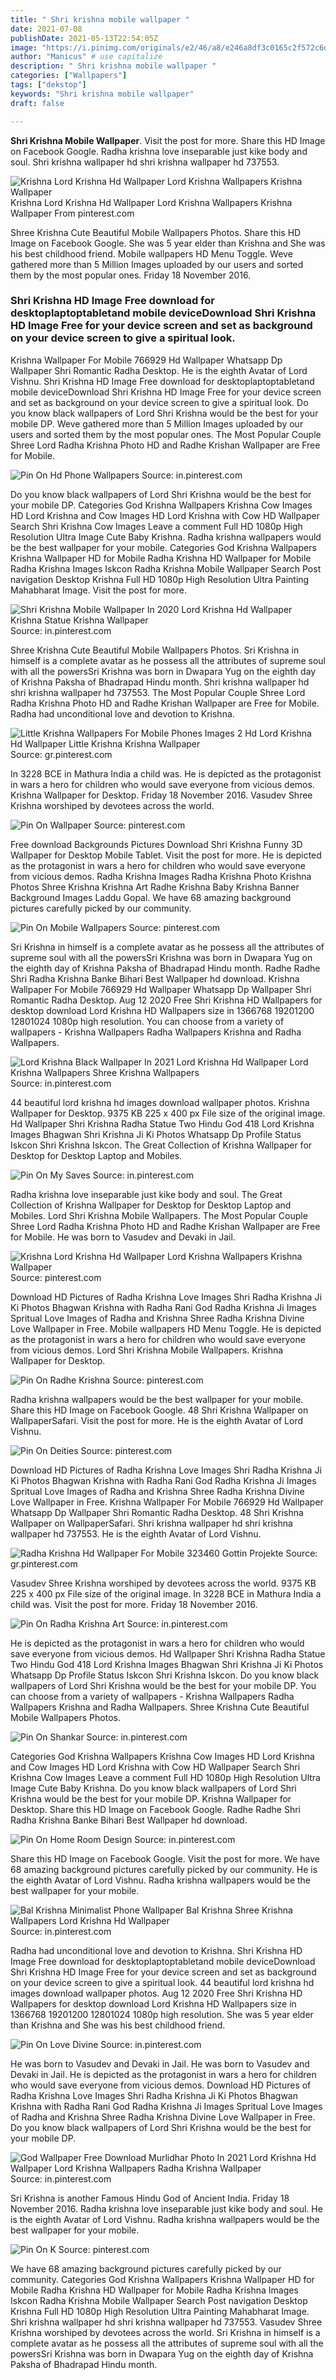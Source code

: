 ```yaml
---
title: " Shri krishna mobile wallpaper "
date: 2021-07-08
publishDate: 2021-05-13T22:54:05Z
image: "https://i.pinimg.com/originals/e2/46/a8/e246a8df3c0165c2f572c6d561214692.jpg"
author: "Manicus" # use capitalize
description: " Shri krishna mobile wallpaper "
categories: ["Wallpapers"]
tags: ["dekstop"]
keywords: "Shri krishna mobile wallpaper"
draft: false

---
```



**Shri Krishna Mobile Wallpaper**. Visit the post for more. Share this HD Image on Facebook Google. Radha krishna love inseparable just kike body and soul. Shri krishna wallpaper hd shri krishna wallpaper hd 737553.

![Krishna Lord Krishna Hd Wallpaper Lord Krishna Wallpapers Krishna Wallpaper](https://i.pinimg.com/564x/63/d8/3e/63d83ec7ea7881859b47ffd4430ef6b0.jpg "Krishna Lord Krishna Hd Wallpaper Lord Krishna Wallpapers Krishna Wallpaper")
Krishna Lord Krishna Hd Wallpaper Lord Krishna Wallpapers Krishna Wallpaper From pinterest.com


Shree Krishna Cute Beautiful Mobile Wallpapers Photos. Share this HD Image on Facebook Google. She was 5 year elder than Krishna and She was his best childhood friend. Mobile wallpapers HD Menu Toggle. Weve gathered more than 5 Million Images uploaded by our users and sorted them by the most popular ones. Friday 18 November 2016.

### Shri Krishna HD Image Free download for desktoplaptoptabletand mobile deviceDownload Shri Krishna HD Image Free for your device screen and set as background on your device screen to give a spiritual look.

Krishna Wallpaper For Mobile 766929 Hd Wallpaper Whatsapp Dp Wallpaper Shri Romantic Radha Desktop. He is the eighth Avatar of Lord Vishnu. Shri Krishna HD Image Free download for desktoplaptoptabletand mobile deviceDownload Shri Krishna HD Image Free for your device screen and set as background on your device screen to give a spiritual look. Do you know black wallpapers of Lord Shri Krishna would be the best for your mobile DP. Weve gathered more than 5 Million Images uploaded by our users and sorted them by the most popular ones. The Most Popular Couple Shree Lord Radha Krishna Photo HD and Radhe Krishan Wallpaper are Free for Mobile.


![Pin On Hd Phone Wallpapers](https://i.pinimg.com/736x/9c/d6/97/9cd697fbc716746868db90af24049e3c.jpg "Pin On Hd Phone Wallpapers")
Source: in.pinterest.com

Do you know black wallpapers of Lord Shri Krishna would be the best for your mobile DP. Categories God Krishna Wallpapers Krishna Cow Images HD Lord Krishna and Cow Images HD Lord Krishna with Cow HD Wallpaper Search Shri Krishna Cow Images Leave a comment Full HD 1080p High Resolution Ultra Image Cute Baby Krishna. Radha krishna wallpapers would be the best wallpaper for your mobile. Categories God Krishna Wallpapers Krishna Wallpaper HD for Mobile Radha Krishna HD Wallpaper for Mobile Radha Krishna Images Iskcon Radha Krishna Mobile Wallpaper Search Post navigation Desktop Krishna Full HD 1080p High Resolution Ultra Painting Mahabharat Image. Visit the post for more.

![Shri Krishna Mobile Wallpaper In 2020 Lord Krishna Hd Wallpaper Krishna Statue Krishna Wallpaper](https://i.pinimg.com/originals/f4/a1/65/f4a1653e3fb4cce52d57c7d7b1d88390.jpg "Shri Krishna Mobile Wallpaper In 2020 Lord Krishna Hd Wallpaper Krishna Statue Krishna Wallpaper")
Source: in.pinterest.com

Shree Krishna Cute Beautiful Mobile Wallpapers Photos. Sri Krishna in himself is a complete avatar as he possess all the attributes of supreme soul with all the powersSri Krishna was born in Dwapara Yug on the eighth day of Krishna Paksha of Bhadrapad Hindu month. Shri krishna wallpaper hd shri krishna wallpaper hd 737553. The Most Popular Couple Shree Lord Radha Krishna Photo HD and Radhe Krishan Wallpaper are Free for Mobile. Radha had unconditional love and devotion to Krishna.

![Little Krishna Wallpapers For Mobile Phones Images 2 Hd Lord Krishna Hd Wallpaper Little Krishna Krishna Wallpaper](https://i.pinimg.com/originals/fc/59/19/fc59191708f785b529d4aa28db125a3b.jpg "Little Krishna Wallpapers For Mobile Phones Images 2 Hd Lord Krishna Hd Wallpaper Little Krishna Krishna Wallpaper")
Source: gr.pinterest.com

In 3228 BCE in Mathura India a child was. He is depicted as the protagonist in wars a hero for children who would save everyone from vicious demos. Krishna Wallpaper for Desktop. Friday 18 November 2016. Vasudev Shree Krishna worshiped by devotees across the world.

![Pin On Wallpaper](https://i.pinimg.com/originals/df/99/96/df9996a7a33aca057d0325d76331a64c.jpg "Pin On Wallpaper")
Source: pinterest.com

Free download Backgrounds Pictures Download Shri Krishna Funny 3D Wallpaper for Desktop Mobile Tablet. Visit the post for more. He is depicted as the protagonist in wars a hero for children who would save everyone from vicious demos. Radha Krishna Images Radha Krishna Photo Krishna Photos Shree Krishna Krishna Art Radhe Krishna Baby Krishna Banner Background Images Laddu Gopal. We have 68 amazing background pictures carefully picked by our community.

![Pin On Mobile Wallpapers](https://i.pinimg.com/736x/a6/74/5a/a6745a6287478300cfaa9bf26c98f6ec.jpg "Pin On Mobile Wallpapers")
Source: pinterest.com

Sri Krishna in himself is a complete avatar as he possess all the attributes of supreme soul with all the powersSri Krishna was born in Dwapara Yug on the eighth day of Krishna Paksha of Bhadrapad Hindu month. Radhe Radhe Shri Radha Krishna Banke Bihari Best Wallpaper hd download. Krishna Wallpaper For Mobile 766929 Hd Wallpaper Whatsapp Dp Wallpaper Shri Romantic Radha Desktop. Aug 12 2020 Free Shri Krishna HD Wallpapers for desktop download Lord Krishna HD Wallpapers size in 1366768 19201200 12801024 1080p high resolution. You can choose from a variety of wallpapers - Krishna Wallpapers Radha Wallpapers Krishna and Radha Wallpapers.

![Lord Krishna Black Wallpaper In 2021 Lord Krishna Hd Wallpaper Lord Krishna Wallpapers Shree Krishna Wallpapers](https://i.pinimg.com/736x/9f/d8/1a/9fd81abd003ea309d44464889550c8b0.jpg "Lord Krishna Black Wallpaper In 2021 Lord Krishna Hd Wallpaper Lord Krishna Wallpapers Shree Krishna Wallpapers")
Source: in.pinterest.com

44 beautiful lord krishna hd images download wallpaper photos. Krishna Wallpaper for Desktop. 9375 KB 225 x 400 px File size of the original image. Hd Wallpaper Shri Krishna Radha Statue Two Hindu God 418 Lord Krishna Images Bhagwan Shri Krishna Ji Ki Photos Whatsapp Dp Profile Status Iskcon Shri Krishna Iskcon. The Great Collection of Krishna Wallpaper for Desktop for Desktop Laptop and Mobiles.

![Pin On My Saves](https://i.pinimg.com/originals/f9/d4/05/f9d405b073bead7d23277801adf1564a.jpg "Pin On My Saves")
Source: in.pinterest.com

Radha krishna love inseparable just kike body and soul. The Great Collection of Krishna Wallpaper for Desktop for Desktop Laptop and Mobiles. Lord Shri Krishna Mobile Wallpapers. The Most Popular Couple Shree Lord Radha Krishna Photo HD and Radhe Krishan Wallpaper are Free for Mobile. He was born to Vasudev and Devaki in Jail.

![Krishna Lord Krishna Hd Wallpaper Lord Krishna Wallpapers Krishna Wallpaper](https://i.pinimg.com/564x/63/d8/3e/63d83ec7ea7881859b47ffd4430ef6b0.jpg "Krishna Lord Krishna Hd Wallpaper Lord Krishna Wallpapers Krishna Wallpaper")
Source: pinterest.com

Download HD Pictures of Radha Krishna Love Images Shri Radha Krishna Ji Ki Photos Bhagwan Krishna with Radha Rani God Radha Krishna Ji Images Spritual Love Images of Radha and Krishna Shree Radha Krishna Divine Love Wallpaper in Free. Mobile wallpapers HD Menu Toggle. He is depicted as the protagonist in wars a hero for children who would save everyone from vicious demos. Lord Shri Krishna Mobile Wallpapers. Krishna Wallpaper for Desktop.

![Pin On Radhe Krishna](https://i.pinimg.com/originals/ad/dc/0d/addc0d73d70838d8330959921254658c.jpg "Pin On Radhe Krishna")
Source: pinterest.com

Radha krishna wallpapers would be the best wallpaper for your mobile. Share this HD Image on Facebook Google. 48 Shri Krishna Wallpaper on WallpaperSafari. Visit the post for more. He is the eighth Avatar of Lord Vishnu.

![Pin On Deities](https://i.pinimg.com/originals/03/9f/98/039f98042bea3772d788dd7b97275f4a.jpg "Pin On Deities")
Source: pinterest.com

Download HD Pictures of Radha Krishna Love Images Shri Radha Krishna Ji Ki Photos Bhagwan Krishna with Radha Rani God Radha Krishna Ji Images Spritual Love Images of Radha and Krishna Shree Radha Krishna Divine Love Wallpaper in Free. Krishna Wallpaper For Mobile 766929 Hd Wallpaper Whatsapp Dp Wallpaper Shri Romantic Radha Desktop. 48 Shri Krishna Wallpaper on WallpaperSafari. Shri krishna wallpaper hd shri krishna wallpaper hd 737553. He is the eighth Avatar of Lord Vishnu.

![Radha Krishna Hd Wallpaper For Mobile 323460 Gottin Projekte](https://i.pinimg.com/originals/c4/8b/07/c48b07486eac95eabaf8dd3ac6179740.jpg "Radha Krishna Hd Wallpaper For Mobile 323460 Gottin Projekte")
Source: gr.pinterest.com

Vasudev Shree Krishna worshiped by devotees across the world. 9375 KB 225 x 400 px File size of the original image. In 3228 BCE in Mathura India a child was. Visit the post for more. Friday 18 November 2016.

![Pin On Radha Krishna Art](https://i.pinimg.com/564x/c0/4e/53/c04e530665ba93db118f8da5ec4b05f0.jpg "Pin On Radha Krishna Art")
Source: in.pinterest.com

He is depicted as the protagonist in wars a hero for children who would save everyone from vicious demos. Hd Wallpaper Shri Krishna Radha Statue Two Hindu God 418 Lord Krishna Images Bhagwan Shri Krishna Ji Ki Photos Whatsapp Dp Profile Status Iskcon Shri Krishna Iskcon. Do you know black wallpapers of Lord Shri Krishna would be the best for your mobile DP. You can choose from a variety of wallpapers - Krishna Wallpapers Radha Wallpapers Krishna and Radha Wallpapers. Shree Krishna Cute Beautiful Mobile Wallpapers Photos.

![Pin On Shankar](https://i.pinimg.com/736x/26/96/fe/2696fe48c97ddf316b8d928a7ae75357.jpg "Pin On Shankar")
Source: in.pinterest.com

Categories God Krishna Wallpapers Krishna Cow Images HD Lord Krishna and Cow Images HD Lord Krishna with Cow HD Wallpaper Search Shri Krishna Cow Images Leave a comment Full HD 1080p High Resolution Ultra Image Cute Baby Krishna. Do you know black wallpapers of Lord Shri Krishna would be the best for your mobile DP. Krishna Wallpaper for Desktop. Share this HD Image on Facebook Google. Radhe Radhe Shri Radha Krishna Banke Bihari Best Wallpaper hd download.

![Pin On Home Room Design](https://i.pinimg.com/736x/b2/a2/90/b2a290130446aa252d53e0f979189c43.jpg "Pin On Home Room Design")
Source: in.pinterest.com

Share this HD Image on Facebook Google. Visit the post for more. We have 68 amazing background pictures carefully picked by our community. He is the eighth Avatar of Lord Vishnu. Radha krishna wallpapers would be the best wallpaper for your mobile.

![Bal Krishna Minimalist Phone Wallpaper Bal Krishna Shree Krishna Wallpapers Lord Krishna Hd Wallpaper](https://i.pinimg.com/originals/a6/37/7d/a6377d9d3c4dc5b39156dfcd395d1a23.jpg "Bal Krishna Minimalist Phone Wallpaper Bal Krishna Shree Krishna Wallpapers Lord Krishna Hd Wallpaper")
Source: in.pinterest.com

Radha had unconditional love and devotion to Krishna. Shri Krishna HD Image Free download for desktoplaptoptabletand mobile deviceDownload Shri Krishna HD Image Free for your device screen and set as background on your device screen to give a spiritual look. 44 beautiful lord krishna hd images download wallpaper photos. Aug 12 2020 Free Shri Krishna HD Wallpapers for desktop download Lord Krishna HD Wallpapers size in 1366768 19201200 12801024 1080p high resolution. She was 5 year elder than Krishna and She was his best childhood friend.

![Pin On Love Divine](https://i.pinimg.com/564x/b0/0e/b2/b00eb28f19c0765d319f8affc6a99e68.jpg "Pin On Love Divine")
Source: in.pinterest.com

He was born to Vasudev and Devaki in Jail. He was born to Vasudev and Devaki in Jail. He is depicted as the protagonist in wars a hero for children who would save everyone from vicious demos. Download HD Pictures of Radha Krishna Love Images Shri Radha Krishna Ji Ki Photos Bhagwan Krishna with Radha Rani God Radha Krishna Ji Images Spritual Love Images of Radha and Krishna Shree Radha Krishna Divine Love Wallpaper in Free. Do you know black wallpapers of Lord Shri Krishna would be the best for your mobile DP.

![God Wallpaper Free Download Murlidhar Photo In 2021 Lord Krishna Hd Wallpaper Lord Krishna Wallpapers Radha Krishna Wallpaper](https://i.pinimg.com/564x/ff/78/25/ff7825b057864a9f1b9b4e7b1a15c40c.jpg "God Wallpaper Free Download Murlidhar Photo In 2021 Lord Krishna Hd Wallpaper Lord Krishna Wallpapers Radha Krishna Wallpaper")
Source: in.pinterest.com

Sri Krishna is another Famous Hindu God of Ancient India. Friday 18 November 2016. Radha krishna love inseparable just kike body and soul. He is the eighth Avatar of Lord Vishnu. Radha krishna wallpapers would be the best wallpaper for your mobile.

![Pin On K](https://i.pinimg.com/originals/e2/46/a8/e246a8df3c0165c2f572c6d561214692.jpg "Pin On K")
Source: pinterest.com

We have 68 amazing background pictures carefully picked by our community. Categories God Krishna Wallpapers Krishna Wallpaper HD for Mobile Radha Krishna HD Wallpaper for Mobile Radha Krishna Images Iskcon Radha Krishna Mobile Wallpaper Search Post navigation Desktop Krishna Full HD 1080p High Resolution Ultra Painting Mahabharat Image. Shri krishna wallpaper hd shri krishna wallpaper hd 737553. Vasudev Shree Krishna worshiped by devotees across the world. Sri Krishna in himself is a complete avatar as he possess all the attributes of supreme soul with all the powersSri Krishna was born in Dwapara Yug on the eighth day of Krishna Paksha of Bhadrapad Hindu month.

